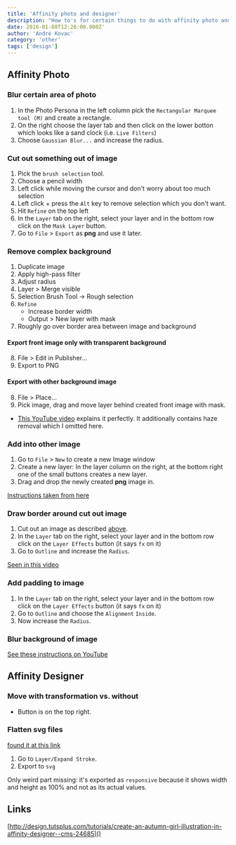 ```yaml
---
title: 'Affinity photo and designer'
description: "How to's for certain things to do with affinity photo and affinity designer"
date: 2016-01-08T12:26:00.000Z'
author: 'André Kovac'
category: 'other'
tags: ['design']
---
```


## Affinity Photo

### Blur certain area of photo

1. In the Photo Persona in the left column pick the `Rectangular Marquee tool (M)` and create a rectangle.
2. On the right choose the layer tab and then click on the lower botton which looks like a sand clock (i.e. `Live Filters`)
3. Choose `Gaussian Blur...` and increase the radius.

### Cut out something out of image

1. Pick the `brush selection` tool.
2. Choose a pencil width
3. Left click while moving the cursor and don't worry about too much selection
4. Left click + press the `Alt` key to remove selection which you don't want.
5. Hit `Refine` on the top left
6. In the `Layer` tab on the right, select your layer and in the bottom row click on the `Mask Layer` button.
7. Go to `File` > `Export` as **png** and use it later.

### Remove complex background

1. Duplicate image
2. Apply high-pass filter
3. Adjust radius
4. Layer > Merge visible
5. Selection Brush Tool -> Rough selection
6. `Refine`
   - Increase border width
   - Output > New layer with mask
7. Roughly go over border area between image and background

#### Export front image only with transparent background

8. File > Edit in Publisher...
9. Export to PNG

#### Export with other background image

8. File > Place...
9. Pick image, drag and move layer behind created front image with mask.

- [This YouTube video](https://www.youtube.com/watch?v=uPTpELVAh88) explains it perfectly. It additionally contains haze removal which I omitted here.

### Add into other image

1. Go to `File` > `New` to create a new Image window
2. Create a new layer: In the layer column on the right, at the bottom right one of the small buttons creates a new layer.
3. Drag and drop the newly created **png** image in.

[Instructions taken from here](https://www.youtube.com/watch?v=lnurTrgE85M)

### Draw border around cut out image

1. Cut out an image as described [above](#cut-out-an-image).
2. In the `Layer` tab on the right, select your layer and in the bottom row click on the `Layer Effects` button (it says `fx` on it)
3. Go to `Outline` and increase the `Radius`.

[Seen in this video](https://www.youtube.com/watch?v=V1UkFt9LIm8)

### Add padding to image

1. In the `Layer` tab on the right, select your layer and in the bottom row click on the `Layer Effects` button (it says `fx` on it)
2. Go to `Outline` and choose the `Alignment` `Inside`.
3. Now increase the `Radius`.

### Blur background of image

[See these instructions on YouTube](https://www.youtube.com/watch?v=RmsLEnE2-aU)

## Affinity Designer

### Move with transformation vs. without

* Button is on the top right.

### Flatten svg files

[found it at this link](https://affinity.serif.com/forum/index.php?/topic/564-outline-stroke/)

1. Go to `Layer/Expand Stroke`.
2. Export to `svg`

Only weird part missing: it's exported as `responsive` because it shows width and height as 100% and not as its actual values.


## Links

[http://design.tutsplus.com/tutorials/create-an-autumn-girl-illustration-in-affinity-designer--cms-24685]()